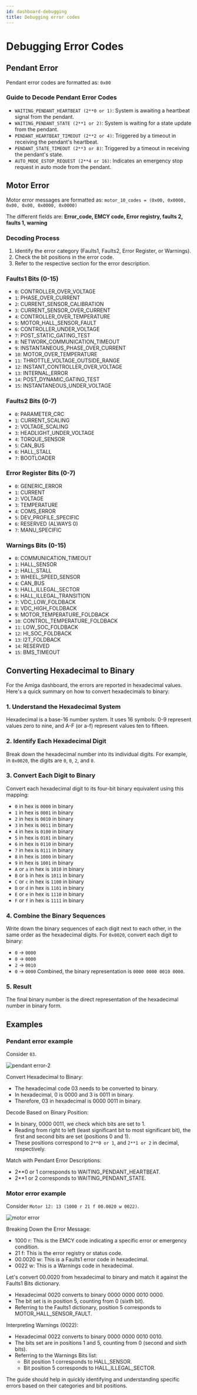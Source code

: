 ```yaml
---
id: dashboard-debugging
title: Debugging error codes
---
```


# Debugging Error Codes

## Pendant Error

Pendant error codes are formatted as: `0x00`

### Guide to Decode Pendant Error Codes

- `WAITING_PENDANT_HEARTBEAT (2**0 or 1)`: System is awaiting a heartbeat signal from the pendant.
- `WAITING_PENDANT_STATE (2**1 or 2)`: System is waiting for a state update from the pendant.
- `PENDANT_HEARTBEAT_TIMEOUT (2**2 or 4)`: Triggered by a timeout in receiving the pendant's heartbeat.
- `PENDANT_STATE_TIMEOUT (2**3 or 8)`: Triggered by a timeout in receiving the pendant's state.
- `AUTO_MODE_ESTOP_REQUEST (2**4 or 16)`: Indicates an emergency stop request in auto mode from the pendant.

## Motor Error

Motor error messages are formatted as: `motor_10_codes = (0x00, 0x0000, 0x00, 0x00, 0x0000, 0x0000)`

The different fields are: **Error_code, EMCY code, Error registry, faults 2, faults 1, warning**

### Decoding Process

1. Identify the error category (Faults1, Faults2, Error Register, or Warnings).
2. Check the bit positions in the error code.
3. Refer to the respective section for the error description.

### Faults1 Bits (0-15)

- `0`: CONTROLLER_OVER_VOLTAGE
- `1`: PHASE_OVER_CURRENT
- `2`: CURRENT_SENSOR_CALIBRATION
- `3`: CURRENT_SENSOR_OVER_CURRENT
- `4`: CONTROLLER_OVER_TEMPERATURE
- `5`: MOTOR_HALL_SENSOR_FAULT
- `6`: CONTROLLER_UNDER_VOLTAGE
- `7`: POST_STATIC_GATING_TEST
- `8`: NETWORK_COMMUNICATION_TIMEOUT
- `9`: INSTANTANEOUS_PHASE_OVER_CURRENT
- `10`: MOTOR_OVER_TEMPERATURE
- `11`: THROTTLE_VOLTAGE_OUTSIDE_RANGE
- `12`: INSTANT_CONTROLLER_OVER_VOLTAGE
- `13`: INTERNAL_ERROR
- `14`: POST_DYNAMIC_GATING_TEST
- `15`: INSTANTANEOUS_UNDER_VOLTAGE

### Faults2 Bits (0-7)

- `0`: PARAMETER_CRC
- `1`: CURRENT_SCALING
- `2`: VOLTAGE_SCALING
- `3`: HEADLIGHT_UNDER_VOLTAGE
- `4`: TORQUE_SENSOR
- `5`: CAN_BUS
- `6`: HALL_STALL
- `7`: BOOTLOADER

### Error Register Bits (0-7)

- `0`: GENERIC_ERROR
- `1`: CURRENT
- `2`: VOLTAGE
- `3`: TEMPERATURE
- `4`: COMS_ERROR
- `5`: DEV_PROFILE_SPECIFIC
- `6`: RESERVED (ALWAYS 0)
- `7`: MANU_SPECIFIC

### Warnings Bits (0-15)

- `0`: COMMUNICATION_TIMEOUT
- `1`: HALL_SENSOR
- `2`: HALL_STALL
- `3`: WHEEL_SPEED_SENSOR
- `4`: CAN_BUS
- `5`: HALL_ILLEGAL_SECTOR
- `6`: HALL_ILLEGAL_TRANSITION
- `7`: VDC_LOW_FOLDBACK
- `8`: VDC_HIGH_FOLDBACK
- `9`: MOTOR_TEMPERATURE_FOLDBACK
- `10`: CONTROL_TEMPERATURE_FOLDBACK
- `11`: LOW_SOC_FOLDBACK
- `12`: HI_SOC_FOLDBACK
- `13`: I2T_FOLDBACK
- `14`: RESERVED
- `15`: BMS_TIMEOUT

## Converting Hexadecimal to Binary

For the Amiga dashboard, the errors are reported in hexadecimal values.
Here's a quick summary on how to convert hexadecimals to binary:

### 1. Understand the Hexadecimal System

Hexadecimal is a base-16 number system.
It uses 16 symbols: 0-9 represent values zero to nine, and A-F (or a-f) represent values ten to fifteen.

### 2. Identify Each Hexadecimal Digit

Break down the hexadecimal number into its individual digits. For example, in `0x0020`,
the digits are `0`, `0`, `2`, and `0`.

### 3. Convert Each Digit to Binary

Convert each hexadecimal digit to its four-bit binary equivalent using this mapping:

- `0` in hex is `0000` in binary
- `1` in hex is `0001` in binary
- `2` in hex is `0010` in binary
- `3` in hex is `0011` in binary
- `4` in hex is `0100` in binary
- `5` in hex is `0101` in binary
- `6` in hex is `0110` in binary
- `7` in hex is `0111` in binary
- `8` in hex is `1000` in binary
- `9` in hex is `1001` in binary
- `A` or `a` in hex is `1010` in binary
- `B` or `b` in hex is `1011` in binary
- `C` or `c` in hex is `1100` in binary
- `D` or `d` in hex is `1101` in binary
- `E` or `e` in hex is `1110` in binary
- `F` or `f` in hex is `1111` in binary

### 4. Combine the Binary Sequences

Write down the binary sequences of each digit next to each other, in the same order as the
hexadecimal digits.
For `0x0020`, convert each digit to binary:

- `0` → `0000`
- `0` → `0000`
- `2` → `0010`
- `0` → `0000`
Combined, the binary representation is `0000 0000 0010 0000`.

### 5. Result

The final binary number is the direct representation of the hexadecimal number in binary form.

## Examples

### Pendant error example

Consider `03`.

![pendant error-2](https://github.com/farm-ng/amiga-dev-kit/assets/39603677/3a9b63de-7c0a-48c8-970a-fbdfdacf3b12)

Convert Hexadecimal to Binary:

- The hexadecimal code 03 needs to be converted to binary.
- In hexadecimal, 0 is 0000 and 3 is 0011 in binary.
- Therefore, 03 in hexadecimal is 0000 0011 in binary.

Decode Based on Binary Position:

- In binary, 0000 0011, we check which bits are set to 1.
- Reading from right to left (least significant bit to most significant bit),
the first and second bits are set (positions 0 and 1).
- These positions correspond to `2**0 or 1`, and `2**1 or 2` in decimal, respectively.

Match with Pendant Error Descriptions:

- 2**0 or 1 corresponds to WAITING_PENDANT_HEARTBEAT.
- 2**1 or 2 corresponds to WAITING_PENDANT_STATE.

### Motor error example

Consider `Motor 12: 13 (1000 r 21 f 00.0020 w 0022)`.

![motor error](https://github.com/farm-ng/amiga-dev-kit/assets/39603677/b04b5319-7b7f-410a-8dbe-51c06c15a3ec)

Breaking Down the Error Message:

- 1000 r: This is the EMCY code indicating a specific error or emergency condition.
- 21 f: This is the error registry or status code.
- 00.0020 w: This is a Faults1 error code in hexadecimal.
- 0022 w: This is a Warnings code in hexadecimal.

Let's convert 00.0020 from hexadecimal to binary and match it against the Faults1 Bits dictionary.

- Hexadecimal 0020 converts to binary 0000 0000 0010 0000.
- The bit set is in position 5, counting from 0 (sixth bit).
- Referring to the Faults1 dictionary, position 5 corresponds to MOTOR_HALL_SENSOR_FAULT.

Interpreting Warnings (0022):

- Hexadecimal 0022 converts to binary 0000 0000 0010 0010.
- The bits set are in positions 1 and 5, counting from 0 (second and sixth bits).
- Referring to the Warnings Bits list:
  - Bit position 1 corresponds to HALL_SENSOR.
  - Bit position 5 corresponds to HALL_ILLEGAL_SECTOR.

The guide should help in quickly identifying and understanding specific errors based on their categories
and bit positions.
